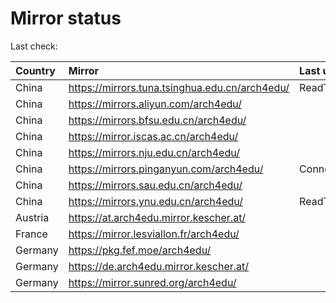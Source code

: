 <script src="./time.js"></script>
# Mirror status
Last check: <script type="text/javascript">localize(1679056644.6320055);</script>

|Country|Mirror|Last update|
|:------|:-----|:----------|
|China|https://mirrors.tuna.tsinghua.edu.cn/arch4edu/|ReadTimeout|
|China|https://mirrors.aliyun.com/arch4edu/|<script type="text/javascript">localize(1678948751);</script>|
|China|https://mirrors.bfsu.edu.cn/arch4edu/|<script type="text/javascript">localize(1679034847);</script>|
|China|https://mirror.iscas.ac.cn/arch4edu/|<script type="text/javascript">localize(1679034847);</script>|
|China|https://mirrors.nju.edu.cn/arch4edu/|<script type="text/javascript">localize(1679034847);</script>|
|China|https://mirrors.pinganyun.com/arch4edu/|ConnectionError|
|China|https://mirrors.sau.edu.cn/arch4edu/|<script type="text/javascript">localize(1673850842);</script>|
|China|https://mirrors.ynu.edu.cn/arch4edu/|ReadTimeout|
|Austria|https://at.arch4edu.mirror.kescher.at/|<script type="text/javascript">localize(1679034847);</script>|
|France|https://mirror.lesviallon.fr/arch4edu/|<script type="text/javascript">localize(1679034847);</script>|
|Germany|https://pkg.fef.moe/arch4edu/|<script type="text/javascript">localize(1679034847);</script>|
|Germany|https://de.arch4edu.mirror.kescher.at/|<script type="text/javascript">localize(1679034847);</script>|
|Germany|https://mirror.sunred.org/arch4edu/|<script type="text/javascript">localize(1679034847);</script>|

<script src="./tablefilter/tablefilter.js"></script>
<script src="./table.js"></script>